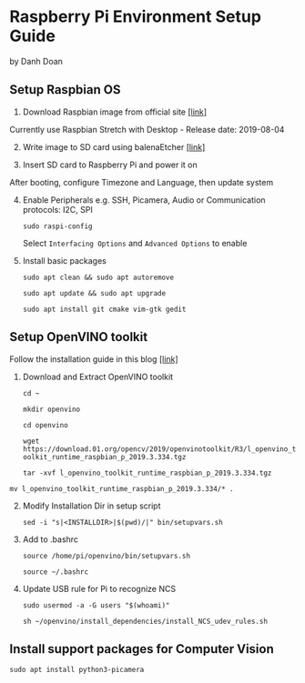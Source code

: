 # Raspberry Pi Environment Setup Guide
by Danh Doan


## Setup Raspbian OS
1. Download Raspbian image from official site [[link]](https://www.raspberrypi.org/downloads/raspbian/)

  Currently use Raspbian Stretch with Desktop - Release date: 2019-08-04

2. Write image to SD card using balenaEtcher [[link]](https://www.balena.io/etcher/)

3. Insert SD card to Raspberry Pi and power it on

  After booting, configure Timezone and Language, then update system

4. Enable Peripherals e.g. SSH, Picamera, Audio or Communication protocols: I2C, SPI

	`sudo raspi-config`

	Select `Interfacing Options` and `Advanced Options` to enable

5. Install basic packages

	`sudo apt clean && sudo apt autoremove`

	`sudo apt update && sudo apt upgrade`

	`sudo apt install git cmake vim-gtk gedit`

## Setup OpenVINO toolkit
Follow the installation guide in this blog [[link]](https://blog.hackster.io/getting-started-with-the-intel-neural-compute-stick-2-and-the-raspberry-pi-6904ccfe963)

1. Download and Extract OpenVINO toolkit

	`cd ~`

	`mkdir openvino`

	`cd openvino`

	`wget https://download.01.org/opencv/2019/openvinotoolkit/R3/l_openvino_toolkit_runtime_raspbian_p_2019.3.334.tgz`

	`tar -xvf l_openvino_toolkit_runtime_raspbian_p_2019.3.334.tgz`
  
  `mv l_openvino_toolkit_runtime_raspbian_p_2019.3.334/* .`

2. Modify Installation Dir in setup script

	`sed -i "s|<INSTALLDIR>|$(pwd)/|" bin/setupvars.sh`

3. Add to .bashrc

	`source /home/pi/openvino/bin/setupvars.sh`

	`source ~/.bashrc`


4. Update USB rule for Pi to recognize NCS

	`sudo usermod -a -G users "$(whoami)"`

	`sh ~/openvino/install_dependencies/install_NCS_udev_rules.sh`


## Install support packages for Computer Vision

`sudo apt install python3-picamera`

